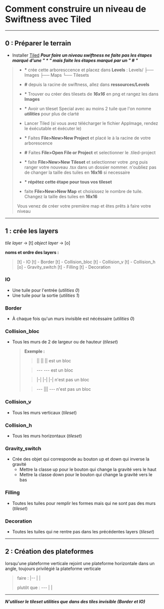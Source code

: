 # Comment construire un niveau de Swiftness avec Tiled

---

## 0 : Préparer le terrain

- Installer [Tiled](https://thorbjorn.itch.io/tiled)
***Pour faire un niveau swiftness ne faite pas les étapes marqué d'une " \* " mais faite les étapes marqué par un " # "***

>- **\*** crée cette arboresccence et placez dans **Levels** :
  Levels/
  ├── Images
  ├── Maps
  └── Tilesets
>- **#** depuis la racine de swiftness, allez dans **ressources/Levels**
>- **\*** Trouver ou créer des tilesets de ***16x16*** en png et rangez les dans **Images**
>- **\*** Avoir un tileset Special avec au moins 2 tuile que l'on nomme ***utilities*** pour plus de clarté
>- Lancer Tiled (si vous avez télécharger le fichier AppImage, rendez le éxécutable et éxécuter le)
>
>- **\*** Faites **File>New>New Project** et placé le à la racine de votre arborescence
>- **#** Faites **File>Open File or Project** et selectionner le .tiled-project
>- **\*** faite **File>New>New Tileset** et selectionner votre .png puis ranger votre nouveau .tsx dans un dossier nommer. n'oubliez pas de changer la taille des tuiles en **16x16** si necessaire
>- **\*** **répétez cette étape pour tous vos tileset**
>- faite **File>New>New Map** et choisissez le nombre de tuile. Changez la taille des tuiles en **16x16**
>
> Vous venez de créer votre première map et êtes prêts à faire votre niveau

---

## 1 : crée les layers

*tile layer* -> [t]
*object layer* -> [o]

**noms et ordre des layers :**
> [t] - IO
> [t] - Border
> [t] - Collision_bloc
> [t] - Collision_v
> [t] - Collision_h
> [o] - Gravity_switch
> [t] - Filling
> [t] - Decoration

### IO

- Une tuile pour l'entrée (*utilities 0*)
- Une tuile pour la sortie (*utilities 1*)

### Border

- À chaque fois qu'un murs invisible est nécéssaire (*utilities 0*)

### Collision_bloc

- Tous les murs de 2 de largeur ou de hauteur (*tileset*)

  > **Exemple :**
  >> ||
  >> ||
  >> ||
  >> est un bloc
  >>
  > <!---->
  >> \---
  >> \---
  >> est un bloc
  > <!---->
  >> \|-|
  >> \|-|
  >> \|-|
  >> n'est pas un bloc
  > <!---->
  >> \---
  >> |||
  >> \---
  >> n'est pas un bloc

### Collision_v

- Tous les murs verticaux (*tileset*)

### Collision_h

- Tous les murs horizontaux (*tileset*)

### Gravity_switch

- Crée des objet qui corresponde au bouton up et down qui inverse la gravité
  - Mettre la classe up pour le bouton qui change la gravité vers le haut
  - Mettre la classe down pour le bouton qui change la gravité vers le bas

### Filling

- Toutes les tuiles pour remplir les formes mais qui ne sont pas des murs (*tileset*)

### Decoration

- Toutes les tuiles qui ne rentre pas dans les précédentes layers (*tileset*)

---

## 2 : Création des plateformes

lorsqu'une plateforme verticale rejoint une plateforme horizontale dans un angle, toujours privilégié la plateforme verticale

> faire :
> |--
> |
> |
>
> plutôt que :
> \---
> |
> |

---

***N'utiliser le tileset utilities que dans des tiles invisible (Border et IO)***
